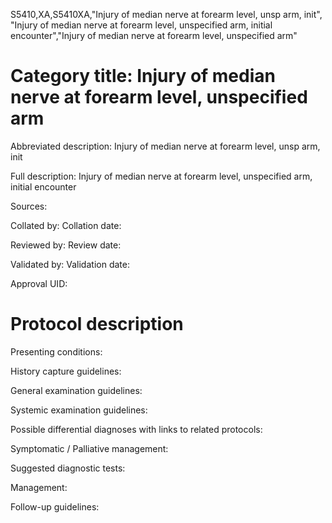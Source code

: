 S5410,XA,S5410XA,"Injury of median nerve at forearm level, unsp arm, init", "Injury of median nerve at forearm level, unspecified arm, initial encounter","Injury of median nerve at forearm level, unspecified arm"
# Category title: Injury of median nerve at forearm level, unspecified arm

Abbreviated description: Injury of median nerve at forearm level, unsp arm, init

Full description: Injury of median nerve at forearm level, unspecified arm, initial encounter

Sources:

Collated by:
Collation date:

Reviewed by:
Review date:

Validated by:
Validation date:

Approval UID:

# Protocol description

Presenting conditions:

History capture guidelines:

General examination guidelines:

Systemic examination guidelines:

Possible differential diagnoses with links to related protocols:

Symptomatic / Palliative management:

Suggested diagnostic tests:

Management:

Follow-up guidelines:
